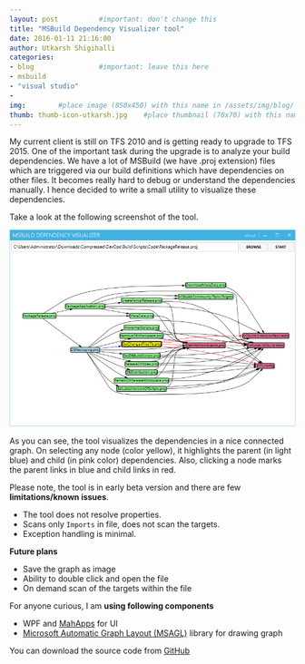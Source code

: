 ```yaml
---
layout: post          #important: don't change this
title: "MSBuild Dependency Visualizer tool"
date: 2016-01-11 21:16:00 
author: Utkarsh Shigihalli
categories:
- blog                #important: leave this here
- msbuild
- "visual studio"
- 
img:        #place image (850x450) with this name in /assets/img/blog/
thumb: thumb-icon-utkarsh.jpg    #place thumbnail (70x70) with this name in /assets/img/blog/thumbs/
---
```

<script type="text/javascript" src="//s7.addthis.com/js/300/addthis_widget.js#pubid=ra-56c6503fb913a4a1"></script>
My current client is still on TFS 2010 and is getting ready to upgrade to TFS 2015. One of the important task during the upgrade is to analyze your build dependencies. We have a lot of MSBuild (we have .proj extension) files which are triggered via our build definitions which have dependencies on other files. It becomes really hard to debug or understand the dependencies manually. I hence decided to write a small utility to visualize these dependencies.
<!--more-->
Take a look at the following screenshot of the tool.

![Alt text](/assets/img/blog/utkarsh/msbuild_dependency_visualizer.png)

As you can see, the tool visualizes the dependencies in a nice connected graph. On selecting any node (color yellow), it highlights the parent (in light blue) and child (in pink color) dependencies. Also, clicking a node marks the parent links in blue and child links in red.


Please note, the tool is in early beta version and there are few **limitations/known issues**.

- The tool does not resolve properties.
- Scans only `Imports` in file, does not scan the targets.
- Exception handling is minimal.


**Future plans**

- Save the graph as image
- Ability to double click and open the file
- On demand scan of the targets within the file

For anyone curious, I am **using following components**

- WPF and [MahApps](http://mahapps.com/) for UI
- [Microsoft Automatic Graph Layout (MSAGL)](http://research.microsoft.com/en-us/projects/msagl/) library for drawing graph

You can download the source code from [GitHub](https://github.com/onlyutkarsh/MSBuildDependencyVisualizer/)